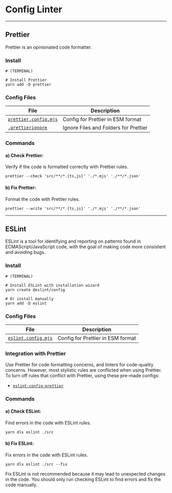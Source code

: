 # Config Linter

--------

## Prettier

Prettier is an opinionated code formatter.

### Install

```
# (TERMINAL)

# Install Prettier
yarn add -D prettier
```

### Config Files

| File                                               | Description                           |
|----------------------------------------------------|---------------------------------------|
| [`prettier.config.mjs`](../../prettier.config.mjs) | Config for Prettier in ESM format     |
| [`.prettierignore`](../../.prettierignore)         | Ignore Files and Folders for Prettier |

### Commands

#### a) Check Prettier:

Verify if the code is formatted correctly with Prettier rules.

```
prettier --check 'src/**/*.{ts,js}' './*.mjs' './**/*.json'
```

#### b) Fix Prettier:

Format the code with Prettier rules.

```
prettier --write 'src/**/*.{ts,js}' './*.mjs' './**/*.json'
```

--------

## ESLint

ESLint is a tool for identifying and reporting on patterns found in ECMAScript/JavaScript code, with the goal of making
code more consistent and avoiding bugs.

### Install

```
# (TERMINAL)

# Install ESLint with installation wizard
yarn create @eslint/config

# Or install manually
yarn add -D eslint
```

### Config Files

| File                                           | Description                           |
|------------------------------------------------|---------------------------------------|
| [`eslint.config.mjs`](../../eslint.config.mjs) | Config for Prettier in ESM format     |

### Integration with Prettier

Use Prettier for code formatting concerns, and linters for code-quality concerns. However, most stylistic rules are
conflicted when using Prettier. To turn off rules that conflict with Prettier, using these pre-made configs:
- [`eslint-config-prettier`](https://github.com/prettier/eslint-config-prettier)

### Commands

#### a) Check ESLint:

Find errors in the code with ESLint rules.

```
yarn dlx eslint ./src
```

#### b) Fix ESLint:

Fix errors in the code with ESLint rules.

```
yarn dlx eslint ./src --fix
```

Fix ESLint is not recommended because it may lead to unexpected changes in the code. You should only run checking
ESLint to find errors and fix the code manually.
